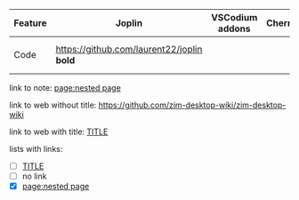 | Feature | Joplin                                       | VSCodium addons | CherryTree | Tiddlywiki                               | Turtl                            | Zim                                                  | Zettlr                           |
|---------|----------------------------------------------|-----------------|------------|------------------------------------------|----------------------------------|------------------------------------------------------|----------------------------------|
| Code    | https://github.com/laurent22/joplin **bold** |                 |            | https://github.com/TiddlyWiki/tiddlywiki | https://github.com/turtl/desktop | https://github.com/zim-desktop-wiki/zim-desktop-wiki | https://github.com/Zettlr/Zettlr |




link to note: [page:nested page](page/nested%20page.md)

link to web without title: https://github.com/zim-desktop-wiki/zim-desktop-wiki

link to web with title: [TITLE](https://discourse.joplinapp.org/t/jimmy-a-joplin-import-tool/38503/23)

lists with links:

- [ ] [TITLE](https://discourse.joplinapp.org/t/jimmy-a-joplin-import-tool/38503/23)
- [ ] no link
- [x] [page:nested page](page/nested%20page.md)
